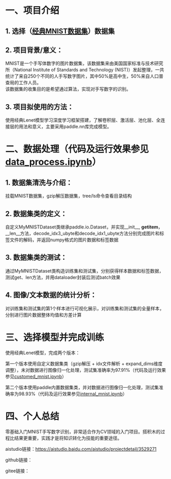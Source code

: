 # 一、项目介绍

## 1. 选择（[经典MNIST数据集](https://aistudio.baidu.com/aistudio/datasetdetail/65)）数据集

## 2. 项目背景/意义：
MNIST是一个手写体数字的图片数据集，该数据集来由美国国家标准与技术研究所（National Institute of Standards and Technology (NIST)）发起整理，一共统计了来自250个不同的人手写数字图片，其中50%是高中生，50%来自人口普查局的工作人员。   
该数据集的收集目的是希望通过算法，实现对手写数字的识别。

## 3. 项目拟使用的方法：
使用经典Lenet模型学习深度学习框架搭建，了解卷积层、激活层、池化层、全连接层的用法和意义，主要采用paddle.nn库完成模型。

# 二、数据处理（代码及运行效果参见[data_process.ipynb](./data_process.ipynb)）

## 1. 数据集清洗与介绍：
挂载MNIST数据集，gzip解压数据集，tree/ls命令查看目录结构

## 2. 数据集类的定义：
自定义MyMNISTDataset类继承paddle.io.Dataset，并实现__init__, __getitem__，__len__方法，decode_idx3_ubyte和decode_idx1_ubyte方法分别完成图片和标签文件的解码，并返回numpy格式的图片数据和标签数据

## 3. 数据集类的测试：
通过MyMNISTDataset类构造训练集和测试集，分别获得样本数据和标签数据，测试get、len方法，并用dataloader封装后测试batch效果

## 4. 图像/文本数据的统计分析：
对训练集和测试集的第1个样本进行可视化展示，对训练集和测试集的全量样本，分别进行图片数据整体均值和方差计算

# 三、选择模型并完成训练

使用经典Lenet模型，完成两个版本：

第一个版本使用自定义数据集类（gzip解压 + idx文件解析 + expand_dims维度调整），未对数据进行图像归一化处理，测试集准确率为97.91%（代码及运行效果参见[customed_mnist.ipynb](./customed_mnist.ipynb)）

第二个版本使用paddle内置数据集类，并对数据进行图像归一化处理，测试集准确率为98.93%（代码及运行效果参见[internal_mnist.ipynb](./internal_mnist.ipynb)）

# 四、个人总结

零基础入门MNIST手写数字识别，非常适合作为CV领域的入门项目。搭积木的过程比结果更重要，实践才是将知识转化为技能的重要途径。

aistudio链接：https://aistudio.baidu.com/aistudio/projectdetail/3529271

github链接：

gitee链接：
